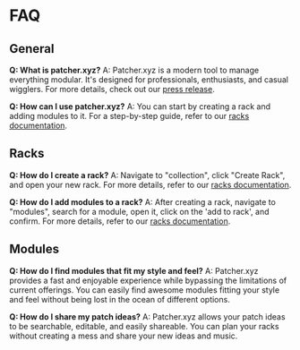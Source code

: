 # FAQ

## General

**Q: What is patcher.xyz?**
A: Patcher.xyz is a modern tool to manage everything modular. It's designed for professionals, enthusiasts, and casual wigglers. For more details, check out our [press release](the-project/press-release.md).

**Q: How can I use patcher.xyz?**
A: You can start by creating a rack and adding modules to it. For a step-by-step guide, refer to our [racks documentation](learn-patcher.xyz/racks.md).

## Racks

**Q: How do I create a rack?**
A: Navigate to "collection", click "Create Rack", and open your new rack. For more details, refer to our [racks documentation](learn-patcher.xyz/racks.md).

**Q: How do I add modules to a rack?**
A: After creating a rack, navigate to "modules", search for a module, open it, click on the 'add to rack', and confirm. For more details, refer to our [racks documentation](learn-patcher.xyz/racks.md).

## Modules

**Q: How do I find modules that fit my style and feel?**
A: Patcher.xyz provides a fast and enjoyable experience while bypassing the limitations of current offerings. You can easily find awesome modules fitting your style and feel without being lost in the ocean of different options.

**Q: How do I share my patch ideas?**
A: Patcher.xyz allows your patch ideas to be searchable, editable, and easily shareable. You can plan your racks without creating a mess and share your new ideas and music.
